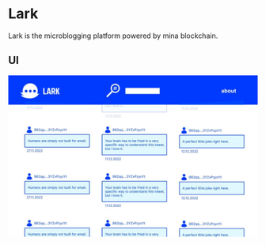 # Lark
Lark is the microblogging platform powered by mina blockchain.
## UI
![ui](frontend/ui/v1.jpg)